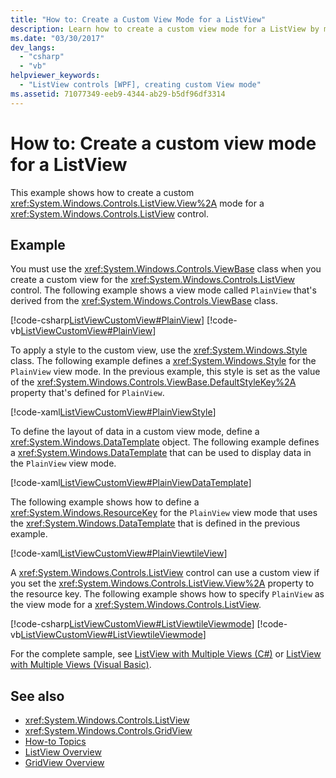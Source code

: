 ```yaml
---
title: "How to: Create a Custom View Mode for a ListView"
description: Learn how to create a custom view mode for a ListView by means of the included code examples in C#, Visual Basic, and XAML.
ms.date: "03/30/2017"
dev_langs: 
  - "csharp"
  - "vb"
helpviewer_keywords: 
  - "ListView controls [WPF], creating custom View mode"
ms.assetid: 71077349-eeb9-4344-ab29-b5df96df3314
---
```

# How to: Create a custom view mode for a ListView

This example shows how to create a custom <xref:System.Windows.Controls.ListView.View%2A> mode for a <xref:System.Windows.Controls.ListView> control.  
  
## Example  

 You must use the <xref:System.Windows.Controls.ViewBase> class when you create a custom view for the <xref:System.Windows.Controls.ListView> control. The following example shows a view mode called `PlainView` that's derived from the <xref:System.Windows.Controls.ViewBase> class.  
  
 [!code-csharp[ListViewCustomView#PlainView](~/samples/snippets/csharp/VS_Snippets_Wpf/ListViewCustomView/CSharp/PlainView.cs#plainview)]
 [!code-vb[ListViewCustomView#PlainView](~/samples/snippets/visualbasic/VS_Snippets_Wpf/ListViewCustomView/visualbasic/plainview.vb#plainview)]  
  
 To apply a style to the custom view, use the <xref:System.Windows.Style> class. The following example defines a <xref:System.Windows.Style> for the `PlainView` view mode. In the previous example, this style is set as the value of the <xref:System.Windows.Controls.ViewBase.DefaultStyleKey%2A> property that's defined for `PlainView`.  
  
 [!code-xaml[ListViewCustomView#PlainViewStyle](~/samples/snippets/csharp/VS_Snippets_Wpf/ListViewCustomView/CSharp/Themes/Generic.xaml#plainviewstyle)]  
  
 To define the layout of data in a custom view mode, define a <xref:System.Windows.DataTemplate> object. The following example defines a <xref:System.Windows.DataTemplate> that can be used to display data in the `PlainView` view mode.  
  
 [!code-xaml[ListViewCustomView#PlainViewDataTemplate](~/samples/snippets/csharp/VS_Snippets_Wpf/ListViewCustomView/CSharp/Window1.xaml#plainviewdatatemplate)]  
  
 The following example shows how to define a <xref:System.Windows.ResourceKey> for the `PlainView` view mode that uses the <xref:System.Windows.DataTemplate> that is defined in the previous example.  
  
 [!code-xaml[ListViewCustomView#PlainViewtileView](~/samples/snippets/csharp/VS_Snippets_Wpf/ListViewCustomView/CSharp/Window1.xaml#plainviewtileview)]  
  
 A <xref:System.Windows.Controls.ListView> control can use a custom view if you set the <xref:System.Windows.Controls.ListView.View%2A> property to the resource key. The following example shows how to specify `PlainView` as the view mode for a <xref:System.Windows.Controls.ListView>.  
  
 [!code-csharp[ListViewCustomView#ListViewtileViewmode](~/samples/snippets/csharp/VS_Snippets_Wpf/ListViewCustomView/CSharp/Window1.xaml.cs#listviewtileviewmode)]
 [!code-vb[ListViewCustomView#ListViewtileViewmode](~/samples/snippets/visualbasic/VS_Snippets_Wpf/ListViewCustomView/visualbasic/window1.xaml.vb#listviewtileviewmode)]  
  
 For the complete sample, see [ListView with Multiple Views (C#)](https://github.com/dotnet/docs-desktop/tree/main/dotnet-desktop-guide/samples/snippets/csharp/VS_Snippets_Wpf/ListViewCustomView/CSharp) or [ListView with Multiple Views (Visual Basic)](https://github.com/dotnet/docs-desktop/tree/main/dotnet-desktop-guide/samples/snippets/visualbasic/VS_Snippets_Wpf/ListViewCustomView/visualbasic).  
  
## See also

- <xref:System.Windows.Controls.ListView>
- <xref:System.Windows.Controls.GridView>
- [How-to Topics](listview-how-to-topics.md)
- [ListView Overview](listview-overview.md)
- [GridView Overview](gridview-overview.md)
